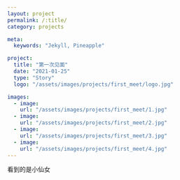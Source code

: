 ```yaml
---
layout: project
permalink: /:title/
category: projects

meta:
  keywords: "Jekyll, Pineapple"

project:
  title: "第一次见面"
  date: "2021-01-25"
  type: "Story"
  logo: "/assets/images/projects/first_meet/logo.jpg"

images:
  - image:
    url: "/assets/images/projects/first_meet/1.jpg"
  - image:
    url: "/assets/images/projects/first_meet/2.jpg"
  - image:
    url: "/assets/images/projects/first_meet/3.jpg"
  - image:
    url: "/assets/images/projects/first_meet/4.jpg"
---
```

<p>看到的是小仙女</p>

